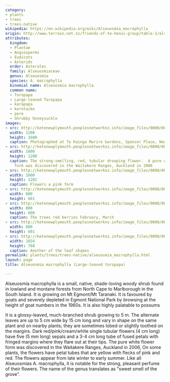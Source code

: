 ```yaml
---
category:
- plants
- trees
- trees-native
wikipedia: https://en.wikipedia.org/wiki/Alseuosmia_macrophylla
origin: http://www.terrain.net.nz/friends-of-te-henui-group/table-1/alseuosmia-macrophylla-toropap.html
attributes:
  kingdom:
  - Plantae
  - Angiosperms
  - Eudicots
  - Asterids
  order: Asterales
  family: Alseuosmiaceae
  genus: Alseuosmia
  species: A. macrophylla
  binomial name: Alseuosmia macrophylla
  common name:
  - Toropapa
  - Large-leaved Toropapa
  - karapapa
  - korotaiko
  - pere
  - Shrubby honeysuckle
images:
- src: http://ketenewplymouth.peoplesnetworknz.info/image_files/0000/0007/0729/Alseuosmia_macrophylla_Toropapa__Large-leaved_Toropapa.JPG
  width: 1200
  height: 1600
  caption: Photographed at Te Kainga Marire Gardens, Spencer Place, New Plymouth
- src: http://ketenewplymouth.peoplesnetworknz.info/image_files/0000/0012/5808/Toropapa.jpg
  width: 1600
  height: 1200
  caption: The strong-smelling, red, tubular drooping flower.  A pure white flower
    form was discovered in the Waitakere Ranges, Auckland in 2006
- src: http://ketenewplymouth.peoplesnetworknz.info/image_files/0000/0013/1453/1-Alseuosmia_macrophylla_pink_form-008.JPG
  width: 1600
  height: 1202
  caption: Flowers a pink form
- src: http://ketenewplymouth.peoplesnetworknz.info/image_files/0000/0013/1448/1-Alseuosmia_macrophylla_pink_form-002.JPG
  width: 800
  height: 601
- src: http://ketenewplymouth.peoplesnetworknz.info/image_files/0000/0005/2034/Alseuosmia_macrophylla__Toropapa_.JPG
  width: 800
  height: 600
  caption: The trees red berries February, March
- src: http://ketenewplymouth.peoplesnetworknz.info/image_files/0000/0007/0734/Alseuosmia_macrophylla__Toropapa_-004.JPG
  width: 800
  height: 601
- src: http://ketenewplymouth.peoplesnetworknz.info/image_files/0000/0003/9204/Alseuosmia_macrophylla_Toropapa__Large-leaved_Toropapa-001.JPG
  width: 1024
  height: 768
  caption: Another of the leaf shapes
permalink: plants/trees/trees-native/alseuosmia_macrophylla.html
layout: page
title: Alseuosmia macrophylla (Large-leaved toropapa)

---
```

Alseuosmia macrophylla is a small, native, shade-loving woody shrub found in lowland and montane forests from North Cape to Marlborough in the South Island. It is growing on Mt Egmont/Mt Taranaki. It is favoured by goats and severely depleted in Egmont National Park by browsing at the height of goat numbers in the 1960s. It is also highly palatable to possums

It is a glossy-leaved, much-branched shrub growing to 5 m. The alternate leaves are up to 5 cm wide by 15 cm long and vary in shape on the same plant and on nearby plants; they are sometimes lobed or slightly toothed on the margins.
Dark red/pink/cream/white single tubular flowers (4 cm long) have five (5 mm long) sepals and a 3-4 cm long tube of fused petals with fringed margins where they flare out at their tips. The pure white flower form was discovered in the Waitakere Ranges, Auckland in 2006, On some plants, the flowers have petal tubes that are yellow with flecks of pink and red. The flowers appear from late winter to early summer. Like all Alseuosmias A. macrophylla, it is notable for the strong, pleasant perfume of their flowers. The name of the genus translates as "sweet smell of the grove".
